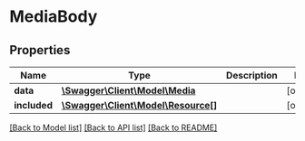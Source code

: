 # MediaBody

## Properties
Name | Type | Description | Notes
------------ | ------------- | ------------- | -------------
**data** | [**\Swagger\Client\Model\Media**](Media.md) |  | [optional] 
**included** | [**\Swagger\Client\Model\Resource[]**](Resource.md) |  | [optional] 

[[Back to Model list]](../../README.md#documentation-for-models) [[Back to API list]](../../README.md#documentation-for-api-endpoints) [[Back to README]](../../README.md)

